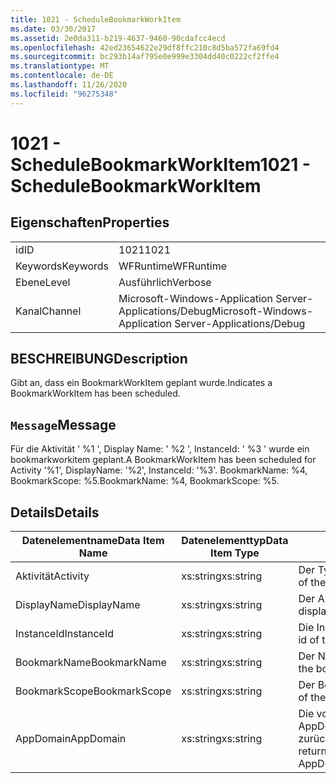 ```yaml
---
title: 1021 - ScheduleBookmarkWorkItem
ms.date: 03/30/2017
ms.assetid: 2e0da311-b219-4637-9460-90cdafcc4ecd
ms.openlocfilehash: 42ed23654622e29df8ffc210c8d5ba572fa69fd4
ms.sourcegitcommit: bc293b14af795e0e999e3304dd40c0222cf2ffe4
ms.translationtype: MT
ms.contentlocale: de-DE
ms.lasthandoff: 11/26/2020
ms.locfileid: "96275348"
---
```

# <a name="1021---schedulebookmarkworkitem"></a><span data-ttu-id="60cff-102">1021 - ScheduleBookmarkWorkItem</span><span class="sxs-lookup"><span data-stu-id="60cff-102">1021 - ScheduleBookmarkWorkItem</span></span>

## <a name="properties"></a><span data-ttu-id="60cff-103">Eigenschaften</span><span class="sxs-lookup"><span data-stu-id="60cff-103">Properties</span></span>  
  
|||  
|-|-|  
|<span data-ttu-id="60cff-104">id</span><span class="sxs-lookup"><span data-stu-id="60cff-104">ID</span></span>|<span data-ttu-id="60cff-105">1021</span><span class="sxs-lookup"><span data-stu-id="60cff-105">1021</span></span>|  
|<span data-ttu-id="60cff-106">Keywords</span><span class="sxs-lookup"><span data-stu-id="60cff-106">Keywords</span></span>|<span data-ttu-id="60cff-107">WFRuntime</span><span class="sxs-lookup"><span data-stu-id="60cff-107">WFRuntime</span></span>|  
|<span data-ttu-id="60cff-108">Ebene</span><span class="sxs-lookup"><span data-stu-id="60cff-108">Level</span></span>|<span data-ttu-id="60cff-109">Ausführlich</span><span class="sxs-lookup"><span data-stu-id="60cff-109">Verbose</span></span>|  
|<span data-ttu-id="60cff-110">Kanal</span><span class="sxs-lookup"><span data-stu-id="60cff-110">Channel</span></span>|<span data-ttu-id="60cff-111">Microsoft-Windows-Application Server-Applications/Debug</span><span class="sxs-lookup"><span data-stu-id="60cff-111">Microsoft-Windows-Application Server-Applications/Debug</span></span>|  
  
## <a name="description"></a><span data-ttu-id="60cff-112">BESCHREIBUNG</span><span class="sxs-lookup"><span data-stu-id="60cff-112">Description</span></span>  

 <span data-ttu-id="60cff-113">Gibt an, dass ein BookmarkWorkItem geplant wurde.</span><span class="sxs-lookup"><span data-stu-id="60cff-113">Indicates a BookmarkWorkItem has been scheduled.</span></span>  
  
## <a name="message"></a><span data-ttu-id="60cff-114">`Message`</span><span class="sxs-lookup"><span data-stu-id="60cff-114">Message</span></span>  

 <span data-ttu-id="60cff-115">Für die Aktivität ' %1 ', Display Name: ' %2 ', InstanceId: ' %3 ' wurde ein bookmarkworkitem geplant.</span><span class="sxs-lookup"><span data-stu-id="60cff-115">A BookmarkWorkItem has been scheduled for Activity '%1', DisplayName: '%2', InstanceId: '%3'.</span></span>  <span data-ttu-id="60cff-116">BookmarkName: %4, BookmarkScope: %5.</span><span class="sxs-lookup"><span data-stu-id="60cff-116">BookmarkName: %4, BookmarkScope: %5.</span></span>  
  
## <a name="details"></a><span data-ttu-id="60cff-117">Details</span><span class="sxs-lookup"><span data-stu-id="60cff-117">Details</span></span>  
  
|<span data-ttu-id="60cff-118">Datenelementname</span><span class="sxs-lookup"><span data-stu-id="60cff-118">Data Item Name</span></span>|<span data-ttu-id="60cff-119">Datenelementtyp</span><span class="sxs-lookup"><span data-stu-id="60cff-119">Data Item Type</span></span>|<span data-ttu-id="60cff-120">BESCHREIBUNG</span><span class="sxs-lookup"><span data-stu-id="60cff-120">Description</span></span>|  
|--------------------|--------------------|-----------------|  
|<span data-ttu-id="60cff-121">Aktivität</span><span class="sxs-lookup"><span data-stu-id="60cff-121">Activity</span></span>|<span data-ttu-id="60cff-122">xs:string</span><span class="sxs-lookup"><span data-stu-id="60cff-122">xs:string</span></span>|<span data-ttu-id="60cff-123">Der Typname der Aktivität.</span><span class="sxs-lookup"><span data-stu-id="60cff-123">The type name of the activity.</span></span>|  
|<span data-ttu-id="60cff-124">DisplayName</span><span class="sxs-lookup"><span data-stu-id="60cff-124">DisplayName</span></span>|<span data-ttu-id="60cff-125">xs:string</span><span class="sxs-lookup"><span data-stu-id="60cff-125">xs:string</span></span>|<span data-ttu-id="60cff-126">Der Anzeigename der Aktivität.</span><span class="sxs-lookup"><span data-stu-id="60cff-126">The display name of the activity.</span></span>|  
|<span data-ttu-id="60cff-127">InstanceId</span><span class="sxs-lookup"><span data-stu-id="60cff-127">InstanceId</span></span>|<span data-ttu-id="60cff-128">xs:string</span><span class="sxs-lookup"><span data-stu-id="60cff-128">xs:string</span></span>|<span data-ttu-id="60cff-129">Die Instanz-ID der Aktivität.</span><span class="sxs-lookup"><span data-stu-id="60cff-129">The instance id of the activity.</span></span>|  
|<span data-ttu-id="60cff-130">BookmarkName</span><span class="sxs-lookup"><span data-stu-id="60cff-130">BookmarkName</span></span>|<span data-ttu-id="60cff-131">xs:string</span><span class="sxs-lookup"><span data-stu-id="60cff-131">xs:string</span></span>|<span data-ttu-id="60cff-132">Der Name des Lesezeichens.</span><span class="sxs-lookup"><span data-stu-id="60cff-132">The name of the bookmark.</span></span>|  
|<span data-ttu-id="60cff-133">BookmarkScope</span><span class="sxs-lookup"><span data-stu-id="60cff-133">BookmarkScope</span></span>|<span data-ttu-id="60cff-134">xs:string</span><span class="sxs-lookup"><span data-stu-id="60cff-134">xs:string</span></span>|<span data-ttu-id="60cff-135">Der Bereich des Lesezeichens.</span><span class="sxs-lookup"><span data-stu-id="60cff-135">The scope of the bookmark.</span></span>|  
|<span data-ttu-id="60cff-136">AppDomain</span><span class="sxs-lookup"><span data-stu-id="60cff-136">AppDomain</span></span>|<span data-ttu-id="60cff-137">xs:string</span><span class="sxs-lookup"><span data-stu-id="60cff-137">xs:string</span></span>|<span data-ttu-id="60cff-138">Die von AppDomain.CurrentDomain.FriendlyName zurückgegebene Zeichenfolge.</span><span class="sxs-lookup"><span data-stu-id="60cff-138">The string returned by AppDomain.CurrentDomain.FriendlyName.</span></span>|
